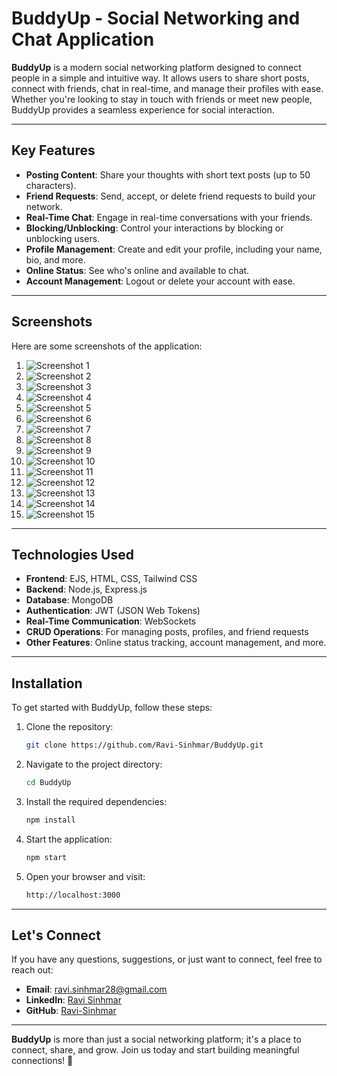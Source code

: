 # BuddyUp - Social Networking and Chat Application

**BuddyUp** is a modern social networking platform designed to connect people in a simple and intuitive way. It allows users to share short posts, connect with friends, chat in real-time, and manage their profiles with ease. Whether you're looking to stay in touch with friends or meet new people, BuddyUp provides a seamless experience for social interaction.

---

## Key Features

- **Posting Content**: Share your thoughts with short text posts (up to 50 characters).
- **Friend Requests**: Send, accept, or delete friend requests to build your network.
- **Real-Time Chat**: Engage in real-time conversations with your friends.
- **Blocking/Unblocking**: Control your interactions by blocking or unblocking users.
- **Profile Management**: Create and edit your profile, including your name, bio, and more.
- **Online Status**: See who's online and available to chat.
- **Account Management**: Logout or delete your account with ease.

---

## Screenshots

Here are some screenshots of the application:

1. ![Screenshot 1](./Design/1.png)
2. ![Screenshot 2](./Design/2.png)
3. ![Screenshot 3](./Design/3.png)
4. ![Screenshot 4](./Design/4.png)
5. ![Screenshot 5](./Design/5.png)
6. ![Screenshot 6](./Design/6.png)
7. ![Screenshot 7](./Design/7.png)
8. ![Screenshot 8](./Design/8.png)
9. ![Screenshot 9](./Design/9.png)
10. ![Screenshot 10](./Design/10.png)
11. ![Screenshot 11](./Design/11.png)
12. ![Screenshot 12](./Design/12.png)
13. ![Screenshot 13](./Design/13.png)
14. ![Screenshot 14](./Design/14.png)
15. ![Screenshot 15](./Design/15.png)


---

## Technologies Used

- **Frontend**: EJS, HTML, CSS, Tailwind CSS
- **Backend**: Node.js, Express.js
- **Database**: MongoDB
- **Authentication**: JWT (JSON Web Tokens)
- **Real-Time Communication**: WebSockets
- **CRUD Operations**: For managing posts, profiles, and friend requests
- **Other Features**: Online status tracking, account management, and more.

---

## Installation

To get started with BuddyUp, follow these steps:

1. Clone the repository:
   ```bash
   git clone https://github.com/Ravi-Sinhmar/BuddyUp.git
   ```
2. Navigate to the project directory:
   ```bash
   cd BuddyUp
   ```
3. Install the required dependencies:
   ```bash
   npm install
   ```
4. Start the application:
   ```bash
   npm start
   ```
5. Open your browser and visit:
   ```bash
   http://localhost:3000
   ```

---

## Let's Connect

If you have any questions, suggestions, or just want to connect, feel free to reach out:

- **Email**: [ravi.sinhmar28@gmail.com](mailto:ravi.sinhmar28@gmail.com)
- **LinkedIn**: [Ravi Sinhmar](https://www.linkedin.com/in/ravi-sinhmar-b66124256/)
- **GitHub**: [Ravi-Sinhmar](https://github.com/Ravi-Sinhmar)

---

**BuddyUp** is more than just a social networking platform; it's a place to connect, share, and grow. Join us today and start building meaningful connections! 🚀